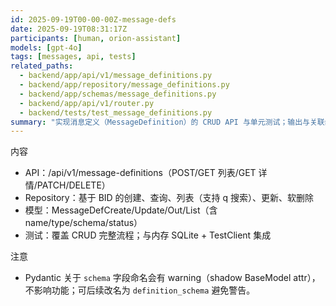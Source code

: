 ```yaml
---
id: 2025-09-19T00-00-00Z-message-defs
date: 2025-09-19T08:31:17Z
participants: [human, orion-assistant]
models: [gpt-4o]
tags: [messages, api, tests]
related_paths:
  - backend/app/api/v1/message_definitions.py
  - backend/app/repository/message_definitions.py
  - backend/app/schemas/message_definitions.py
  - backend/app/api/v1/router.py
  - backend/tests/test_message_definitions.py
summary: "实现消息定义（MessageDefinition）的 CRUD API 与单元测试；输出与关联统一使用 BID。"
---
```


内容
- API：/api/v1/message-definitions（POST/GET 列表/GET 详情/PATCH/DELETE）
- Repository：基于 BID 的创建、查询、列表（支持 q 搜索）、更新、软删除
- 模型：MessageDefCreate/Update/Out/List（含 name/type/schema/status）
- 测试：覆盖 CRUD 完整流程；与内存 SQLite + TestClient 集成

注意
- Pydantic 关于 `schema` 字段命名会有 warning（shadow BaseModel attr），不影响功能；可后续改名为 `definition_schema` 避免警告。
